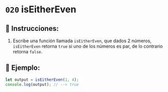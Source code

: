 # `020` isEitherEven

## 📝 Instrucciones:

1. Escribe una función llamada `isEitherEven`, que dados 2 números, `isEitherEven` retorna `true` si uno de los números es par, de lo contrario retorna `false`.

## 📎 Ejemplo:

```Javascript
let output = isEitherEven(1, 4);
console.log(output); // --> true
```
